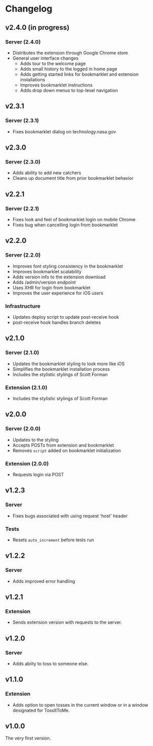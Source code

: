 Changelog
=========

v2.4.0 (in progress)
------
### Server (2.4.0)
* Distributes the extension through Google Chrome store
* General user interface changes
  * Adds tour to the welcome page
  * Adds small history to the logged in home page
  * Adds getting started links for bookmarklet and extension installations
  * Improves bookmarklet instructions
  * Adds drop down menus to top-level navigation

v2.3.1
------
### Server (2.3.1)
* Fixes bookmarklet dialog on technology.nasa.gov

v2.3.0
------
### Server (2.3.0)
* Adds ability to add new catchers
* Cleans up document title from prior bookmarklet behavior

v2.2.1
------
### Server (2.2.1)
* Fixes look and feel of bookmarklet login on mobile Chrome
* Fixes bug when cancelling login from bookmarklet

v2.2.0
------
### Server (2.2.0)
* Improves font styling consistency in the bookmarklet
* Improves bookmarklet scalability
* Adds version info to the extension download
* Adds /admin/version endpoint
* Uses XHR for login from bookmarklet
* Improves the user experience for iOS users

### Infrastructure
* Updates deploy script to update post-receive hook
* post-receive hook handles branch deletes

v2.1.0
------
### Server (2.1.0)
* Updates the bookmarklet styling to look more like iOS
* Simplifies the bookmarklet installation process
* Includes the stylistic stylings of Scott Forman

### Extension (2.1.0)
* Includes the stylistic stylings of Scott Forman

v2.0.0
------
### Server (2.0.0)
* Updates to the styling
* Accepts POSTs from extension and bookmarklet
* Removes `script` added on bookmarklet initialization

### Extension (2.0.0)
* Requests login via POST

v1.2.3
------
### Server
* Fixes bugs associated with using request 'host' header

### Tests
* Resets `auto_increment` before tests run

v1.2.2
------
### Server
* Adds improved error handling

v1.2.1
------
### Extension
* Sends extension version with requests to the server.

v1.2.0
------
### Server
* Adds abiity to toss to someone else.

v1.1.0
------
### Extension
* Adds option to open tosses in the current window or in a window designated for
  TossItToMe.

v1.0.0
------
The very first version.
